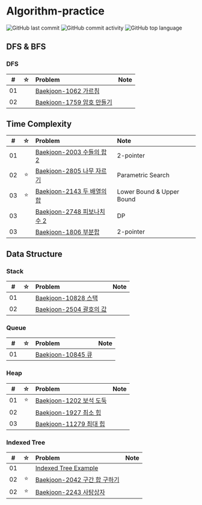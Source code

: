 # Algorithm-practice

![GitHub last commit](https://img.shields.io/github/last-commit/Seogeurim/Algorithm-practice)
![GitHub commit activity](https://img.shields.io/github/commit-activity/m/Seogeurim/Algorithm-practice)
![GitHub top language](https://img.shields.io/github/languages/top/Seogeurim/Algorithm-practice?color=yellow&logo=Java)

## DFS & BFS

### DFS

|  #  |  ☆  | Problem                                                                                                | Note |
| :-: | :-: | :----------------------------------------------------------------------------------------------------- | :--- |
| 01  |     | [Baekjoon-1062 가르침](https://github.com/Seogeurim/Algorithm-practice/tree/master/src/DFS/P1062)      |      |
| 02  |     | [Baekjoon-1759 암호 만들기](https://github.com/Seogeurim/Algorithm-practice/tree/master/src/DFS/P1759) |      |

## Time Complexity

|  #  |   ☆    | Problem                                                                                                             | Note                      |
| :-: | :----: | :------------------------------------------------------------------------------------------------------------------ | :------------------------ |
| 01  |     | [Baekjoon-2003 수들의 합 2](https://github.com/Seogeurim/Algorithm-practice/tree/master/src/TimeComplexity/P2003)   | 2-pointer                 |
| 02  | ⭐️ | [Baekjoon-2805 나무 자르기](https://github.com/Seogeurim/Algorithm-practice/tree/master/src/TimeComplexity/P2805)   | Parametric Search         |
| 03  | ⭐️ | [Baekjoon-2143 두 배열의 합](https://github.com/Seogeurim/Algorithm-practice/tree/master/src/TimeComplexity/P2143)  | Lower Bound & Upper Bound |
| 03  |        | [Baekjoon-2748 피보나치 수 2](https://github.com/Seogeurim/Algorithm-practice/tree/master/src/TimeComplexity/P2748) | DP                        |
| 03  |     | [Baekjoon-1806 부분합](https://github.com/Seogeurim/Algorithm-practice/tree/master/src/TimeComplexity/P1806)        | 2-pointer                 |

## Data Structure

### Stack

|  #  |  ☆  | Problem                                                                                                | Note |
| :-: | :-: | :----------------------------------------------------------------------------------------------------- | :--- |
| 01  |     | [Baekjoon-10828 스택](https://github.com/Seogeurim/Algorithm-practice/tree/master/src/Stack/P10828)    |      |
| 02  |     | [Baekjoon-2504 괄호의 값](https://github.com/Seogeurim/Algorithm-practice/tree/master/src/Stack/P2504) |      |

### Queue

|  #  |  ☆  | Problem                                                                                           | Note |
| :-: | :-: | :------------------------------------------------------------------------------------------------ | :--- |
| 01  |     | [Baekjoon-10845 큐](https://github.com/Seogeurim/Algorithm-practice/tree/master/src/Queue/P10845) |      |

### Heap

|  #  |  ☆  | Problem                                                                                               | Note |
| :-: | :-: | :---------------------------------------------------------------------------------------------------- | :--- |
| 01  | ⭐️ | [Baekjoon-1202 보석 도둑](https://github.com/Seogeurim/Algorithm-practice/tree/master/src/Heap/P1202) |      |
| 02  |     | [Baekjoon-1927 최소 힙](https://github.com/Seogeurim/Algorithm-practice/tree/master/src/Heap/P1927)   |      |
| 03  |     | [Baekjoon-11279 최대 힙](https://github.com/Seogeurim/Algorithm-practice/tree/master/src/Heap/P11279) |      |

### Indexed Tree

|  #  |   ☆    | Problem                                                                                                                  | Note |
| :-: | :----: | :----------------------------------------------------------------------------------------------------------------------- | :--- |
| 01  |     | [Indexed Tree Example](https://github.com/Seogeurim/Algorithm-practice/blob/master/src/IndexedTree/IndexedTreeTest.java) |      |
| 02  | ⭐️ | [Baekjoon-2042 구간 합 구하기](https://github.com/Seogeurim/Algorithm-practice/tree/master/src/IndexedTree/P2042)        |      |
| 02  | ⭐️ | [Baekjoon-2243 사탕상자](https://github.com/Seogeurim/Algorithm-practice/tree/master/src/IndexedTree/P2243)              |      |
